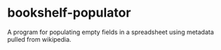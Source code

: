 # bookshelf-populator

A program for populating empty fields in a spreadsheet using metadata pulled from wikipedia.